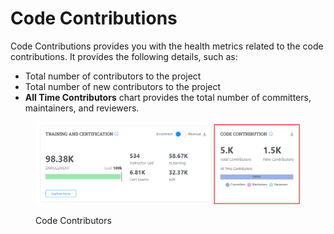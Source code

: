 # Code Contributions

Code Contributions provides you with the health metrics related to the code contributions. It provides the following details, such as:

* Total  number of contributors to the project&#x20;
* Total number of new contributors to the project&#x20;
* **All Time Contributors** chart provides the total number of committers, maintainers, and reviewers.

<figure><img src="../../../../.gitbook/assets/CC (1).png" alt=""><figcaption><p>Code Contributors </p></figcaption></figure>
